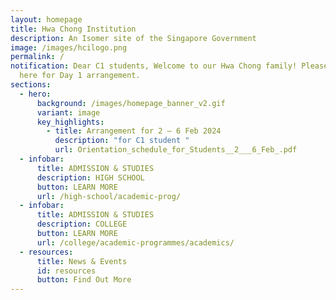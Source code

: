```yaml
---
layout: homepage
title: Hwa Chong Institution
description: An Isomer site of the Singapore Government
image: /images/hcilogo.png
permalink: /
notification: Dear C1 students, Welcome to our Hwa Chong family! Please click
  here for Day 1 arrangement.
sections:
  - hero:
      background: /images/homepage_banner_v2.gif
      variant: image
      key_highlights:
        - title: Arrangement for 2 – 6 Feb 2024
          description: "for C1 student "
          url: Orientation_schedule_for_Students__2___6_Feb_.pdf
  - infobar:
      title: ADMISSION & STUDIES
      description: HIGH SCHOOL
      button: LEARN MORE
      url: /high-school/academic-prog/
  - infobar:
      title: ADMISSION & STUDIES
      description: COLLEGE
      button: LEARN MORE
      url: /college/academic-programmes/academics/
  - resources:
      title: News & Events
      id: resources
      button: Find Out More
---
```

